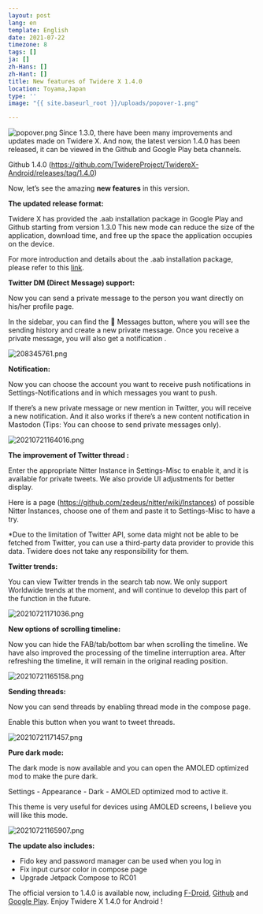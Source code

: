 ```yaml
---
layout: post
lang: en
template: English
date: 2021-07-22
timezone: 8
tags: []
ja: []
zh-Hans: []
zh-Hant: []
title: New features of Twidere X 1.4.0
location: Toyama,Japan
type: ''
image: "{{ site.baseurl_root }}/uploads/popover-1.png"

---
```

![popover.png](https://i.loli.net/2021/07/22/PrcyxGqwSeFHDTk.png)
Since 1.3.0, there have been many improvements and updates made on Twidere X. And now, the latest version 1.4.0 has been released, it can be viewed in the Github and Google Play beta channels.

Github 1.4.0 (https://github.com/TwidereProject/TwidereX-Android/releases/tag/1.4.0)

Now, let’s see the amazing **new features** in this version.

**The updated release format:**

Twidere X has provided the .aab installation package in Google Play and Github starting from version 1.3.0 This new mode can reduce the size of the application, download time, and free up the space the application occupies on the device.

For more introduction and details about the .aab installation package, please refer to this [link](https://medium.com/googleplaydev/what-a-new-publishing-format-means-for-the-future-of-android-2e34981793a).

**Twitter DM (Direct Message) support:**

Now you can send a private message to the person you want directly on his/her profile page.

In the sidebar, you can find the :envelope_with_arrow: Messages button, where you will see the sending history and create a new private message. Once you receive a private message, you will also get a notification .

![208345761.png](https://vip1.loli.io/2021/07/21/xaCO4Db5tZITSUf.png)

**Notification:**

Now you can choose the account you want to receive push notifications in Settings-Notifications and in which messages you want to push.

If there’s a new private message or new mention in Twitter, you will receive a new notification. And it also works if there’s a new content notification in Mastodon (Tips: You can choose to send private messages only).

![20210721164016.png](https://vip1.loli.io/2021/07/21/BNK9rgwm8iMpjQU.png)

**The improvement of Twitter thread :**

Enter the appropriate Nitter Instance in Settings-Misc to enable it, and it is available for private tweets. We also provide UI adjustments for better display.

Here is a page (https://github.com/zedeus/nitter/wiki/Instances) of possible Nitter Instances, choose one of them and paste it to Settings-Misc to have a try.

\*Due to the limitation of Twitter API, some data might not be able to be fetched from Twitter, you can use a third-party data provider to provide this data. Twidere does not take any responsibility for them.

**Twitter trends:**

You can view Twitter trends in the search tab now. We only support Worldwide trends at the moment, and will continue to develop this part of the function in the future.

![20210721171036.png](https://vip2.loli.io/2021/07/21/NMk26GYCIVLoncK.png)

**New options of scrolling timeline:**

Now you can hide the FAB/tab/bottom bar when scrolling the timeline. We have also improved the processing of the timeline interruption area. After refreshing the timeline, it will remain in the original reading position.

![20210721165158.png](https://vip2.loli.io/2021/07/21/LmNxVBo7qgXFJSv.png)

**Sending threads:**

Now you can send threads by enabling thread mode in the compose page.

Enable this button when you want to tweet threads.

![20210721171457.png](https://vip1.loli.io/2021/07/21/boDSkFuHgOtEKU4.png)

**Pure dark mode:**

The dark mode is now available and you can open the AMOLED optimized mod to make the pure dark.

Settings - Appearance - Dark - AMOLED optimized mod to active it.

This theme is very useful for devices using AMOLED screens, I believe you will like this mode.

![20210721165907.png](https://vip1.loli.io/2021/07/21/N2lxFadpf4HQuzB.png)

**The update also includes:**

* Fido key and password manager can be used when you log in
* Fix input cursor color in compose page
* Upgrade Jetpack Compose to RC01

The official version to 1.4.0 is available now, including [F-Droid](https://f-droid.org/zh_Hans/packages/com.twidere.twiderex/), [Github](https://github.com/TwidereProject/TwidereX-Android/releases) and [Google Play](https://play.google.com/store/apps/details?id=com.twidere.twiderex). Enjoy Twidere X 1.4.0 for Android !